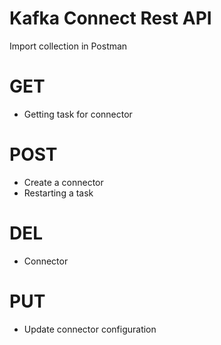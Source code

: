 # Kafka Connect Rest API
Import collection in Postman

# GET
- Getting task for connector

# POST
- Create a connector
- Restarting a task

# DEL
- Connector

# PUT
- Update connector configuration
